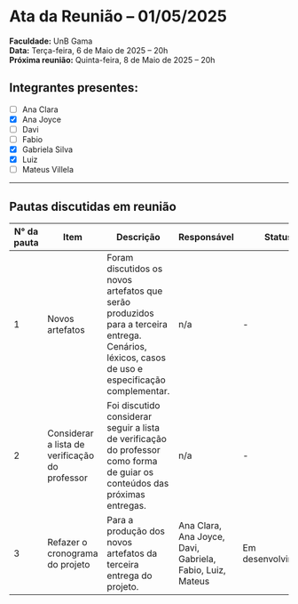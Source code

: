 # Ata da Reunião – 01/05/2025

**Faculdade:** UnB Gama  
**Data:** Terça-feira, 6 de Maio de 2025 – 20h  
**Próxima reunião:** Quinta-feira, 8 de Maio de 2025 – 20h 


## Integrantes presentes:  
- [ ] Ana Clara
- [x] Ana Joyce
- [ ] Davi
- [ ] Fabio
- [x] Gabriela Silva
- [x] Luiz
- [ ] Mateus Villela

---

## Pautas discutidas em reunião

| N° da pauta | Item                                   | Descrição                                                                                                                                   | Responsável                                 | Status            |
|-------------|----------------------------------------|---------------------------------------------------------------------------------------------------------------------------------------------|---------------------------------------------|-------------------|
| 1           | Novos artefatos                        | Foram discutidos os novos artefatos que serão produzidos para a terceira entrega. Cenários, léxicos, casos de uso e especificação complementar. | n/a                                         | -                 |
| 2           | Considerar a lista de verificação do professor | Foi discutido considerar seguir a lista de verificação do professor como forma de guiar os conteúdos das próximas entregas.                     | n/a                                         | -                 |
| 3           | Refazer o cronograma do projeto        | Para a produção dos novos artefatos da terceira entrega do projeto.                                                                         | Ana Clara, Ana Joyce, Davi, Gabriela, Fabio, Luiz, Mateus | Em desenvolvimento |
